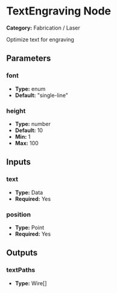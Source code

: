 
# TextEngraving Node

**Category:** Fabrication / Laser

Optimize text for engraving

## Parameters


### font
- **Type:** enum
- **Default:** "single-line"





### height
- **Type:** number
- **Default:** 10
- **Min:** 1
- **Max:** 100



## Inputs


### text
- **Type:** Data
- **Required:** Yes



### position
- **Type:** Point
- **Required:** Yes



## Outputs


### textPaths
- **Type:** Wire[]




